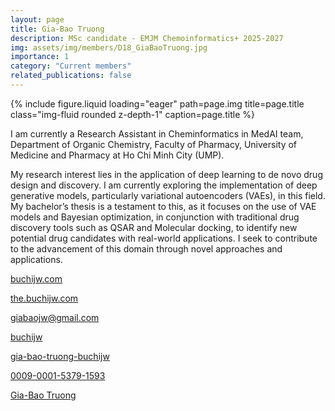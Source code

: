 ```yaml
---
layout: page
title: Gia-Bao Truong
description: MSc candidate - EMJM Chemoinformatics+ 2025-2027
img: assets/img/members/D18_GiaBaoTruong.jpg
importance: 1
category: "Current members"
related_publications: false
---
```


<div class="row">
    <div class="col-sm-2"></div>
    <div class="col-sm mt-3 mt-md-0">
        {% include figure.liquid loading="eager" path=page.img title=page.title class="img-fluid rounded z-depth-1" caption=page.title %}
    </div>
    <div class="col-sm-2"></div>
</div>

I am currently a Research Assistant in Cheminformatics in MedAI team, Department of Organic Chemistry, Faculty of Pharmacy, University of Medicine and Pharmacy at Ho Chi Minh City (UMP).

My research interest lies in the application of deep learning to de novo drug design and discovery. I am currently exploring the implementation of deep generative models, particularly variational autoencoders (VAEs), in this field. My bachelor’s thesis is a testament to this, as it focuses on the use of VAE models and Bayesian optimization, in conjunction with traditional drug discovery tools such as QSAR and Molecular docking, to identify new potential drug candidates with real-world applications. I seek to contribute to the advancement of this domain through novel approaches and applications.

<a href="https://buchijw.com" title="buchijw.com"><i class="fa-solid fa-house-chimney"></i> buchijw.com</a>

<a href="https://the.buchijw.com" title="the.buchijw.com"><i class="fa-solid fa-code"></i> the.buchijw.com</a>

<a href="mailto:giabaojw@gmail.com" title="email"><i class="fa-solid fa-envelope"></i> giabaojw@gmail.com</a>

<a href="https://github.com/buchijw" title="GitHub"><i class="fa-brands fa-github"></i> buchijw</a>

<a href="https://www.linkedin.com/in/gia-bao-truong-buchijw" title="LinkedIn"><i class="fa-brands fa-linkedin"></i> gia-bao-truong-buchijw</a>

<a href="https://orcid.org/0009-0001-5379-1593" title="ORCID"><i class="ai ai-orcid"></i> 0009-0001-5379-1593</a>

<a href="https://scholar.google.com/citations?user=KcpYBy8AAAAJ" title="Google Scholar"><i class="ai ai-google-scholar"></i> Gia-Bao Truong</a>
